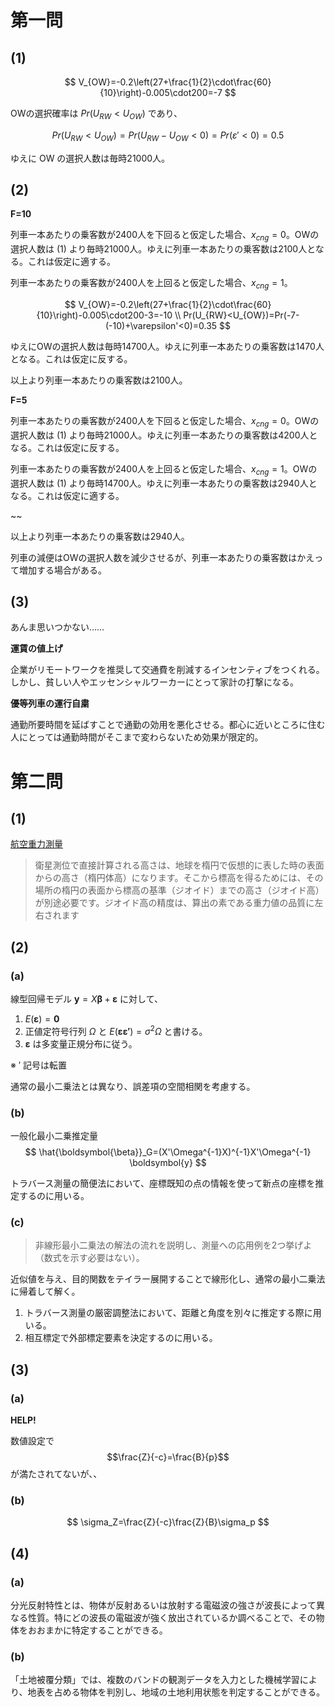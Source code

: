 # 第一問

## (1)

$$
V_{OW}=-0.2\left(27+\frac{1}{2}\cdot\frac{60}{10}\right)-0.005\cdot200=-7
$$

OWの選択確率は $Pr(U_{RW}<U_{OW})$ であり、

$$
Pr(U_{RW}<U_{OW})=Pr(U_{RW}-U_{OW}<0)=Pr(\varepsilon'<0)=0.5
$$

ゆえに OW の選択人数は毎時21000人。

## (2)

**F=10**

列車一本あたりの乗客数が2400人を下回ると仮定した場合、$x_{cng}=0$。OWの選択人数は (1) より毎時21000人。ゆえに列車一本あたりの乗客数は2100人となる。これは仮定に適する。

列車一本あたりの乗客数が2400人を上回ると仮定した場合、$x_{cng}=1$。

$$
V_{OW}=-0.2\left(27+\frac{1}{2}\cdot\frac{60}{10}\right)-0.005\cdot200-3=-10 \\
Pr(U_{RW}<U_{OW})=Pr(-7-(-10)+\varepsilon'<0)=0.35
$$

ゆえにOWの選択人数は毎時14700人。ゆえに列車一本あたりの乗客数は1470人となる。これは仮定に反する。

以上より列車一本あたりの乗客数は2100人。

**F=5**

列車一本あたりの乗客数が2400人を下回ると仮定した場合、$x_{cng}=0$。OWの選択人数は (1) より毎時21000人。ゆえに列車一本あたりの乗客数は4200人となる。これは仮定に反する。

列車一本あたりの乗客数が2400人を上回ると仮定した場合、$x_{cng}=1$。OWの選択人数は (1) より毎時14700人。ゆえに列車一本あたりの乗客数は2940人となる。これは仮定に適する。

~~

以上より列車一本あたりの乗客数は2940人。

列車の減便はOWの選択人数を減少させるが、列車一本あたりの乗客数はかえって増加する場合がある。

## (3)

あんま思いつかない……

**運賃の値上げ**

企業がリモートワークを推奨して交通費を削減するインセンティブをつくれる。しかし、貧しい人やエッセンシャルワーカーにとって家計の打撃になる。

**優等列車の運行自粛**

通勤所要時間を延ばすことで通勤の効用を悪化させる。都心に近いところに住む人にとっては通勤時間がそこまで変わらないため効果が限定的。

# 第二問

## (1)

[航空重力測量](https://www.gsi.go.jp/buturisokuchi/grageo_agsoverview.html)

> 衛星測位で直接計算される高さは、地球を楕円で仮想的に表した時の表面からの高さ（楕円体高）になります。そこから標高を得るためには、その場所の楕円の表面から標高の基準（ジオイド）までの高さ（ジオイド高）が別途必要です。ジオイド高の精度は、算出の素である重力値の品質に左右されます

## (2)

### (a)

線型回帰モデル $\boldsymbol{y}=X\boldsymbol{\beta}+\boldsymbol{\varepsilon}$ に対して、

1. $E(\boldsymbol{\varepsilon})=\boldsymbol0$
2. 正値定符号行列 $\Omega$ と $E(\boldsymbol{\varepsilon \varepsilon'})=\sigma^2\Omega$ と書ける。
3. $\boldsymbol{\varepsilon}$ は多変量正規分布に従う。

※ $'$ 記号は転置

通常の最小二乗法とは異なり、誤差項の空間相関を考慮する。

### (b)

一般化最小二乗推定量
$$
\hat{\boldsymbol{\beta}}_G=(X'\Omega^{-1}X)^{-1}X'\Omega^{-1} \boldsymbol{y}
$$

トラバース測量の簡便法において、座標既知の点の情報を使って新点の座標を推定するのに用いる。

### (c)

> 非線形最小二乗法の解法の流れを説明し、測量への応用例を2つ挙げよ（数式を示す必要はない）。

近似値を与え、目的関数をテイラー展開することで線形化し、通常の最小二乗法に帰着して解く。

1. トラバース測量の厳密調整法において、距離と角度を別々に推定する際に用いる。
2. 相互標定で外部標定要素を決定するのに用いる。

## (3)

### (a)

**HELP!**

数値設定で $$\frac{Z}{-c}=\frac{B}{p}$$ が満たされてないが、、

### (b)

$$
\sigma_Z=\frac{Z}{-c}\frac{Z}{B}\sigma_p
$$

## (4)

### (a)

分光反射特性とは、物体が反射あるいは放射する電磁波の強さが波長によって異なる性質。特にどの波長の電磁波が強く放出されているか調べることで、その物体をおおまかに特定することができる。

### (b)

「土地被覆分類」では、複数のバンドの観測データを入力とした機械学習により、地表を占める物体を判別し、地域の土地利用状態を判定することができる。